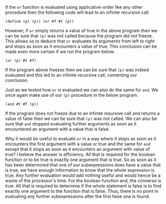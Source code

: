 If the `or` function is evaluated using applicative-order like any other procedure then the following code will lead to an infinite recursive call.

 ``(define (p) (p))
    (or #f #t (p))``

However, if `or` simply returns a value of true in the above program then we can be sure that `(p)` was not called because the program did not freeze. This allows us to deduce that `or` evaluates its arguments from left to right and stops as soon as it encounters a value of true. This conclusion can be made even more certain if we run the program below. 

  ``(or (p) #t #f)``

If the program above freezes then we can be sure that `(p)` was indeed evaluated and this led to an infinite recursive call, cementing our conclusion.


Just as we tested how `or` is evaluated we can also do the same for `and`. We once again make use of our `(p)` procedure in the below program.

 ``(and #t #f (p))``

If the program does not freeze due to an infinite resursive call and returns a value of false then we can be sure that `(p)` was not called. We can also be sure that `and` stopped evaluating further arguments as soon as it encountered an argument with a value that is false.

Why it would be useful to evaluate `or` in a way where it stops as soon as it encounters the first argument with a value or true and the same for `and` except that it stops as soon as it encounters an argument with value of true? I believe the answer is efficiency. All that is required for the boolean function or to be true is exactly one argument that is true. So as soon as it has been determined that one of our subexpressions does have a value that is true, we have enough information to know that the whole expression is true. Any further evaluation would add nothing useful and would hence be a waste of the processor's time. 
For the boolean function and, the converse is true. All that is required to determine if the whole statement is false is to find exactly one argument to the function that is false. Thus, there is no point in evaluating any further subexpressions after the first false one is found.
